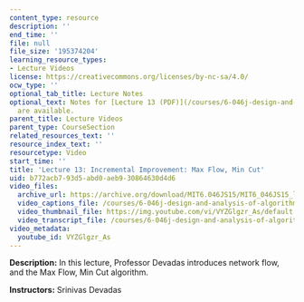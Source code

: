```yaml
---
content_type: resource
description: ''
end_time: ''
file: null
file_size: '195374204'
learning_resource_types:
- Lecture Videos
license: https://creativecommons.org/licenses/by-nc-sa/4.0/
ocw_type: ''
optional_tab_title: Lecture Notes
optional_text: Notes for [Lecture 13 (PDF)](/courses/6-046j-design-and-analysis-of-algorithms-spring-2015/resources/mit6_046js15_lec13)
  are available.
parent_title: Lecture Videos
parent_type: CourseSection
related_resources_text: ''
resource_index_text: ''
resourcetype: Video
start_time: ''
title: 'Lecture 13: Incremental Improvement: Max Flow, Min Cut'
uid: b772acb7-93d5-abd0-aeb9-30864630d4d6
video_files:
  archive_url: https://archive.org/download/MIT6.046JS15/MIT6_046JS15_lec13_300k.mp4
  video_captions_file: /courses/6-046j-design-and-analysis-of-algorithms-spring-2015/b77dccb515db5896a94852af89eaada2_VYZGlgzr_As.vtt
  video_thumbnail_file: https://img.youtube.com/vi/VYZGlgzr_As/default.jpg
  video_transcript_file: /courses/6-046j-design-and-analysis-of-algorithms-spring-2015/cdc30ec3d4f272b9072e030145948742_VYZGlgzr_As.pdf
video_metadata:
  youtube_id: VYZGlgzr_As
---
```


**Description:** In this lecture, Professor Devadas introduces network flow, and the Max Flow, Min Cut algorithm.

**Instructors:** Srinivas Devadas

